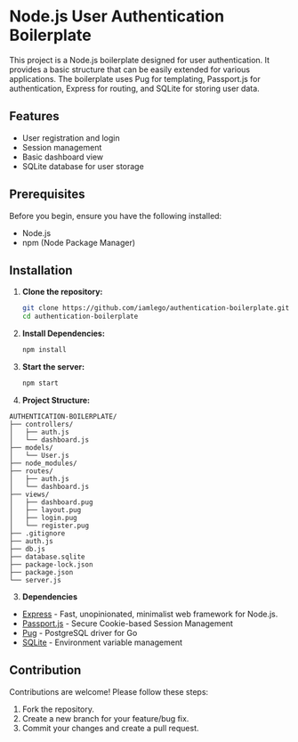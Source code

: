 # Node.js User Authentication Boilerplate

This project is a Node.js boilerplate designed for user authentication. It provides a basic structure that can be easily extended for various applications. The boilerplate uses Pug for templating, Passport.js for authentication, Express for routing, and SQLite for storing user data.

## Features

- User registration and login
- Session management
- Basic dashboard view
- SQLite database for user storage

## Prerequisites

Before you begin, ensure you have the following installed:

- Node.js
- npm (Node Package Manager)

## Installation

1. **Clone the repository:**

   ```bash
   git clone https://github.com/iamlego/authentication-boilerplate.git
   cd authentication-boilerplate
   ```

2. **Install Dependencies:**

   ```bash
   npm install
   ```

3. **Start the server:**

   ```bash
   npm start
   ```

4. **Project Structure:**

  ```plaintext
AUTHENTICATION-BOILERPLATE/
├── controllers/
│   ├── auth.js
│   └── dashboard.js
├── models/
│   └── User.js
├── node_modules/
├── routes/
│   ├── auth.js
│   └── dashboard.js
├── views/
│   ├── dashboard.pug
│   ├── layout.pug
│   ├── login.pug
│   └── register.pug
├── .gitignore
├── auth.js
├── db.js
├── database.sqlite
├── package-lock.json
├── package.json
└── server.js
```

3. **Dependencies**

- [Express](https://expressjs.com/) - Fast, unopinionated, minimalist web framework for Node.js.
- [Passport.js](https://www.passportjs.org/) - Secure Cookie-based Session Management
- [Pug](https://pugjs.org/api/getting-started.html) - PostgreSQL driver for Go
- [SQLite](https://www.sqlite.org/index.html) - Environment variable management

## Contribution
Contributions are welcome! Please follow these steps:
1. Fork the repository.
2. Create a new branch for your feature/bug fix.
3. Commit your changes and create a pull request.